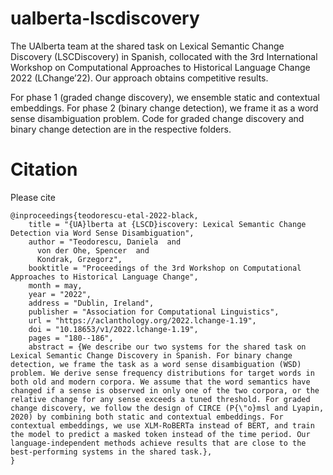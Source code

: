 # ualberta-lscdiscovery

The UAlberta team at the shared task on Lexical Semantic Change Discovery (LSCDiscovery) in Spanish, collocated with the 3rd International Workshop on Computational Approaches to Historical Language Change 2022 (LChange’22).
Our approach obtains competitive results.

For phase 1 (graded change discovery), we ensemble static and contextual embeddings.
For phase 2 (binary change detection), we frame it as a word sense disambiguation problem.
Code for graded change discovery and binary change detection are in the respective folders.

# Citation

Please cite

```
@inproceedings{teodorescu-etal-2022-black,
    title = "{UA}lberta at {LSCD}iscovery: Lexical Semantic Change Detection via Word Sense Disambiguation",
    author = "Teodorescu, Daniela  and
      von der Ohe, Spencer  and
      Kondrak, Grzegorz",
    booktitle = "Proceedings of the 3rd Workshop on Computational Approaches to Historical Language Change",
    month = may,
    year = "2022",
    address = "Dublin, Ireland",
    publisher = "Association for Computational Linguistics",
    url = "https://aclanthology.org/2022.lchange-1.19",
    doi = "10.18653/v1/2022.lchange-1.19",
    pages = "180--186",
    abstract = {We describe our two systems for the shared task on Lexical Semantic Change Discovery in Spanish. For binary change detection, we frame the task as a word sense disambiguation (WSD) problem. We derive sense frequency distributions for target words in both old and modern corpora. We assume that the word semantics have changed if a sense is observed in only one of the two corpora, or the relative change for any sense exceeds a tuned threshold. For graded change discovery, we follow the design of CIRCE (P{\"o}msl and Lyapin, 2020) by combining both static and contextual embeddings. For contextual embeddings, we use XLM-RoBERTa instead of BERT, and train the model to predict a masked token instead of the time period. Our language-independent methods achieve results that are close to the best-performing systems in the shared task.},
}
```
